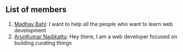 ## List of members

1. [Madhav Bahl](https://github.com/MadhavBahlMD): I want to help all the people who want to learn web development
2. [ArunKumar Nadikattu](https://github.com/mastrero): Hey there, I am a web developer focused on building curating things
